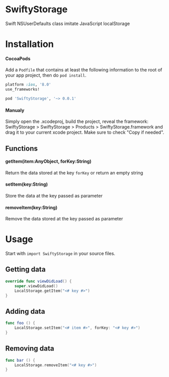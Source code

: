 # SwiftyStorage
Swift NSUserDefaults class imitate JavaScript localStorage

# Installation
#### CocoaPods
Add a `Podfile` that contains at least the following information to the root of your app project, then do `pod install`.
```ruby
platform :ios, '8.0'
use_frameworks!

pod 'SwiftyStorage', '~> 0.0.1'
```
#### Manualy
Simply open the .xcodeproj, build the project, reveal the framework: SwiftyStorage > SwiftyStorage > Products > SwiftyStorage.framework and drag it to your current xcode project. Make sure to check "Copy if needed".

## Functions

#### getItem(item:AnyObject, forKey:String)
Return the data stored at the key `forKey` or return an empty string
#### setItem(key:String) 
Store the data at the key passed as parameter

#### removeItem(key:String)
Remove the data stored at the key passed as parameter

# Usage
Start with `import SwiftyStorage` in your source files.

## Getting data
```swift
override func viewDidLoad() {
	super.viewDidLoad()
	LocalStorage.getItem("<# key #>")
}
```
## Adding data
```swift
func foo () {
 	LocalStorage.setItem("<# item #>", forKey: "<# key #>")
}
```
	
## Removing data
```swift
func bar () {
	LocalStorage.removeItem("<# key #>")
}
```
